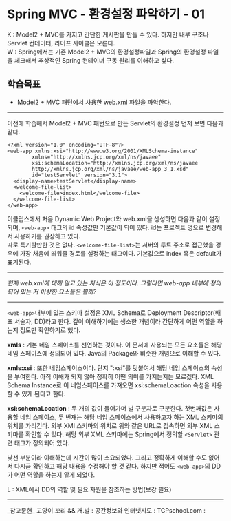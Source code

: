 
# Spring MVC - 환경설정 파악하기 - 01

K : Model2 + MVC를 가지고 간단한 게시판을 만들 수 있다. 하지만 내부 구조나 Servlet 컨테이터, 라이프 사이클은 모른다.   
W : Spring에서는 기존 Model2 + MVC의 환경설정파일과 Spring의 환경설정 파일을 체크해서 추상적인 Spring 컨테이너 구동 원리를 이해하고 싶다.

## 학습목표
- Model2 + MVC 패턴에서 사용한 web.xml 파일을 파악한다.
<hr/>

이전에 학습해서 Model2 + MVC 패턴으로 만든 Servlet의 환경설정 먼저 보면 다음과 같다. 

```
<?xml version="1.0" encoding="UTF-8"?>
<web-app xmlns:xsi="http://www.w3.org/2001/XMLSchema-instance"
        xmlns="http://xmlns.jcp.org/xml/ns/javaee"
        xsi:schemaLocation="http://xmlns.jcp.org/xml/ns/javaee
        http://xmlns.jcp.org/xml/ns/javaee/web-app_3_1.xsd"
        id="testServlet" version="3.1">
  <display-name>testServlet</display-name>
  <welcome-file-list>
    <welcome-file>index.html</welcome-file>
  </welcome-file-list>
</web-app>
```
이클립스에서 처음 Dynamic Web Project와 web.xml을 생성하면 다음과 같이 설정되며, `<web-app>` 태그의 id 속성값만 기본값이 되어 있다. id는 프로젝트 명으로 변경해서 사용하기를 권장하고 있다.  
따로 특기할만한 것은 없다. `<welcome-file-list>`는 서버의 루트 주소로 접근했을 경우에 가장 처음에 띄워줄 경로를 설정하는 태그이다. 기본값으로 index 혹은 default가 표기된다.  
	
***
_현재 web.xml에 대해 알고 있는 지식은 이 정도이다. 그렇다면 web-app 내부에 정의되어 있는 저 이상한 요소들은 뭘까?_
***

`<web-app>`내부에 있는 스키마 설정은 XML Schema로 Deployment Descriptor(배포 서술자, DD)라고 한다. 깊이 이해하기에는 생소한 개념이라 간단하게 어떤 역할을 하는지 정도만 확인하기로 했다. 

**xmls** : 기본 네임 스페이스를 선언하는 것이다. 이 문서에 사용되는 모든 요소들은 해당 네임 스페이스에 정의되어 있다. Java의 Package와 비슷한 개념으로 이해할 수 있다.  

**xmls:xsi** : 또한 네임스페이스이다. 단지 ":xsi"를 덧붙여서 해당 네임 스페이스의 속성을 부여한다. 아직 이해가 되지 않아 정확히 어떤 의미를 가지는지는 모르겠다. XML Schema Instance로 이 네임스페이스를 가져오면 xsi:schemaLoaction 속성을 사용할 수 있게 된다고 한다.  

**xsi:schemaLocation** : 두 개의 값이 들어가며 널 구분자로 구분한다. 첫번째값은 사용할 네임 스페이스, 두 번재는 해당 네임 스페이스에서 사용하고자 하는 XML 스키마의 위치를 가리킨다. 외부 XMl 스키마의 위치로 위와 같은 URL로 접속하면 외부 XML 스키마를 확인할 수 있다. 해당 외부 XML 스키마에는 Spring에서 정의할 `<Servlet>` 관련 태그가 정의되어 있다.  

낯선 부분이라 이해하는데 시간이 많이 소요되었다. 그리고 정확하게 이해할 수도 없어서 다시금 확인하고 해당 내용을 수정해야 할 것 같다. 하지만 적어도 `<web-app>`의 DD가 어떤 역할을 하는지 알게 되었다.  

L : XML에서 DD의 역할 및 필요 자원을 참조하는 방법(보강 필요)


<hr/>
_참고문헌_  
고양이.꼬리 && 개.발 : <https://kittytail38.tistory.com/entry/Deployment-Descriptor-webapp%EC%9D%98-%EC%86%8D%EC%84%B1>  
공간정보와 인터넷지도 : <https://www.internetmap.kr/entry/XML-Schema-Tutorial>  
TCPschool.com : <http://www.tcpschool.com/xml/xml_basic_namespace>
